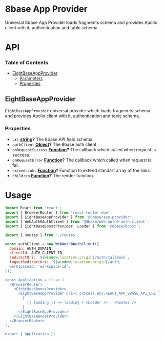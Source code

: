 # 8base App Provider

Universal 8base App Provider loads fragments schema and provides Apollo client with it, authentication and table schema.

# API

<!-- Generated by documentation.js. Update this documentation by updating the source code. -->

### Table of Contents

-   [EightBaseAppProvider](#eightbaseappprovider)
    -   [Parameters](#parameters)
    -   [Properties](#properties)

## EightBaseAppProvider

`EightBaseAppProvider` universal provider which loads fragments schema and provides Apollo client with it, authentication and table schema.

### Properties

-   `uri` **[string](https://developer.mozilla.org/docs/Web/JavaScript/Reference/Global_Objects/String)?** The 8base API field schema.
-   `authClient` **[Object](https://developer.mozilla.org/docs/Web/JavaScript/Reference/Global_Objects/Object)?** The 8base auth client.
-   `onRequestSuccess` **[Function](https://developer.mozilla.org/docs/Web/JavaScript/Reference/Statements/function)?** The callback which called when request is success.
-   `onRequestError` **[Function](https://developer.mozilla.org/docs/Web/JavaScript/Reference/Statements/function)?** The callback which called when request is fail.
-   `extendLinks` **[Function](https://developer.mozilla.org/docs/Web/JavaScript/Reference/Statements/function)?** Function to extend standart array of the links.
-   `children` **[Function](https://developer.mozilla.org/docs/Web/JavaScript/Reference/Statements/function)?** The render function.

# Usage

```js
import React from 'react';
import { BrowserRouter } from 'react-router-dom';
import { EightBaseAppProvider } from '@8base/app-provider';
import { WebAuth0AuthClient } from '@8base/web-auth0-auth-client';
import { EightBaseBoostProvider, Loader } from '@8base/boost';

import { Routes } from './routes';

const authClient = new WebAuth0AuthClient({
  domain: AUTH_DOMAIN,
  clientId: AUTH_CLIENT_ID,
  redirectUri: `${window.location.origin}/auth/callback`,
  logoutRedirectUri: `${window.location.origin}/auth,
  workspaceId: 'workspace-id',
});

const Application = () => (
  <BrowserRouter>
    <EightBaseBoostProvider>
      <EightBaseAppProvider uri={ process.env.REACT_APP_8BASE_API_URL } authClient={ authClient }>
        {
          ({ loading }) => loading ? <Loader /> : <Routes />
        }
      </EightBaseAppProvider>
    </EightBaseBoostProvider>
  </BrowserRouter>
);

export { Application };
```
